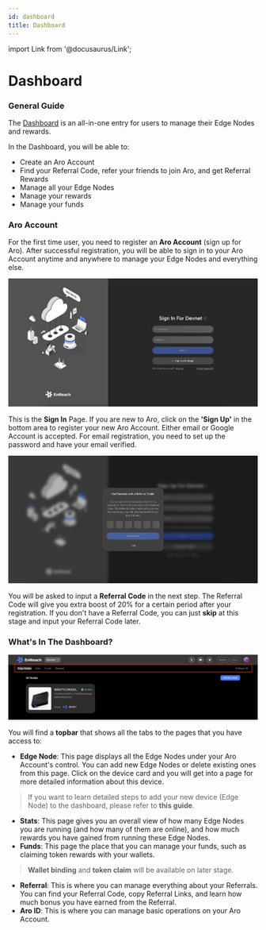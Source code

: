 ```yaml
---
id: dashboard
title: Dashboard
---
```

import Link from '@docusaurus/Link';

# Dashboard

### General Guide

The [Dashboard](https://devnet.dashboard.Aro.network/) is an all-in-one entry for users to manage their Edge Nodes and rewards. 

In the Dashboard, you will be able to: 

- Create an Aro Account
- Find your Referral Code, refer your friends to join Aro, and get Referral Rewards
- Manage all your Edge Nodes
- Manage your rewards 
- Manage your funds

### Aro Account 

For the first time user, you need to register an **Aro Account** (sign up for Aro). After successful registration, you will be able to sign in to your Aro Account anytime and anywhere to manage your Edge Nodes and everything else. 

![Sign in Page](/img/user-guides/sign_in_page.png)

This is the **Sign In** Page. If you are new to Aro, click on the **'Sign Up'** in the bottom area to register your new Aro Account. Either email or Google Account is accepted. For email registration, you need to set up the password and have your email verified. 

![Input Referral Code](/img/user-guides/input_referral_code.png)

You will be asked to input a **Referral Code** in the next step. The Referral Code will give you extra boost of 20% for a certain period after your registration. If you don't have a Referral Code, you can just **skip** at this stage and input your Referral Code later. 

### What's In The Dashboard?

![Dashboard Topbar](/img/user-guides/dashboard_topbar.png)

You will find a **topbar** that shows all the tabs to the pages that you have access to:

- **Edge Node**: This page displays all the Edge Nodes under your Aro Account's control. You can add new Edge Nodes or delete existing ones from this page. Click on the device card and you will get into a page for more detailed information about this device. 

> If you want to learn detailed steps to add your new device (Edge Node) to the dashboard, please refer to <Link to="/user-guides/device-setup">**this guide**</Link>.

- **Stats**: This page gives you an overall view of how many Edge Nodes you are running (and how many of them are online), and how much rewards you have gained from running these Edge Nodes. 
- **Funds**: This page the place that you can manage your funds, such as claiming token rewards with your wallets. 

> **Wallet binding** and **token claim** will be available on later stage. 

- **Referral**: This is where you can manage everything about your Referrals. You can find your Referral Code, copy Referral Links, and learn how much bonus you have earned from the Referral. 
- **Aro ID**: This is where you can manage basic operations on your Aro Account. 



